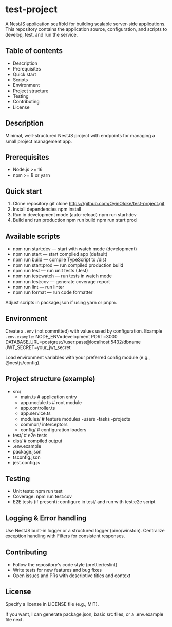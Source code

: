 # test-project

A NestJS application scaffold for building scalable server-side applications. This repository contains the application source, configuration, and scripts to develop, test, and run the service.

## Table of contents

- Description
- Prerequisites
- Quick start
- Scripts
- Environment
- Project structure
- Testing
- Contributing
- License

## Description

Minimal, well-structured NestJS project with endpoints for managing a small project management app.

## Prerequisites

- Node.js >= 16
- npm >= 8 or yarn

## Quick start

1. Clone repository
   git clone <https://github.com/OyinOloke/test-project.git>
2. Install dependencies
   npm install
3. Run in development mode (auto-reload)
   npm run start:dev
4. Build and run production
   npm run build
   npm run start:prod

## Available scripts

- npm run start:dev — start with watch mode (development)
- npm run start — start compiled app (default)
- npm run build — compile TypeScript to /dist
- npm run start:prod — run compiled production build
- npm run test — run unit tests (Jest)
- npm run test:watch — run tests in watch mode
- npm run test:cov — generate coverage report
- npm run lint — run linter
- npm run format — run code formatter

Adjust scripts in package.json if using yarn or pnpm.

## Environment

Create a `.env` (not committed) with values used by configuration. Example `.env.example`:
NODE_ENV=development
PORT=3000
DATABASE_URL=postgres://user:pass@localhost:5432/dbname
JWT_SECRET=your_jwt_secret

Load environment variables with your preferred config module (e.g., @nestjs/config).

## Project structure (example)

- src/
  - main.ts # application entry
  - app.module.ts # root module
  - app.controller.ts
  - app.service.ts
  - modules/ # feature modules
    -users
    -tasks
    -projects
  - common/ interceptors
  - config/ # configuration loaders
- test/ # e2e tests
- dist/ # compiled output
- .env.example
- package.json
- tsconfig.json
- jest.config.js

## Testing

- Unit tests: npm run test
- Coverage: npm run test:cov
- E2E tests (if present): configure in test/ and run with test:e2e script

## Logging & Error handling

Use NestJS built-in logger or a structured logger (pino/winston). Centralize exception handling with Filters for consistent responses.

## Contributing

- Follow the repository's code style (prettier/eslint)
- Write tests for new features and bug fixes
- Open issues and PRs with descriptive titles and context

## License

Specify a license in LICENSE file (e.g., MIT).

If you want, I can generate package.json, basic src files, or a .env.example file next.
